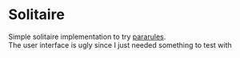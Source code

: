 # Solitaire
Simple solitaire implementation to try [pararules](https://github.com/paranim/pararules).  
The user interface is ugly since I just needed something to test with

